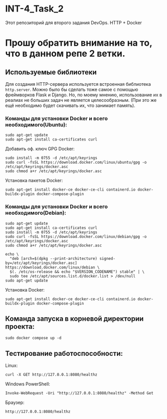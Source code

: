 # INT-4_Task_2
Этот репозиторий для второго задания DevOps. HTTP + Docker

# Прошу обратить внимание на то, что в данном репе 2 ветки.

## Используемые библиотеки

Для создания HTTP-сервера используется встроенная библиотека `http.server`. Можно было бы сделать тоже самое с помощью фреймворков Flask и Django. Но, по моему мнению, использование их в реалиах не больших задач не является целесообразным. (При это же ещё необходимо будет скачивать их, что занимает память).


### Команды для установки Docker и всего необходимого(Ubuntu):

```
sudo apt-get update
sudo apt-get install ca-certificates curl 
```

Добавить оф. ключ GPG Docker:

```
sudo install -m 0755 -d /etc/apt/keyrings
sudo curl -fsSL https://download.docker.com/linux/ubuntu/gpg -o /etc/apt/keyrings/docker.asc
sudo chmod a+r /etc/apt/keyrings/docker.asc
```

Установка пакетов Docker:

```
sudo apt-get install docker-ce docker-ce-cli containerd.io docker-buildx-plugin docker-compose-plugin
```

### Команды для установки Docker и всего необходимого(Debian):

```
sudo apt-get update
sudo apt-get install ca-certificates curl
sudo install -m 0755 -d /etc/apt/keyrings
sudo curl -fsSL https://download.docker.com/linux/debian/gpg -o /etc/apt/keyrings/docker.asc
sudo chmod a+r /etc/apt/keyrings/docker.asc

echo \
  "deb [arch=$(dpkg --print-architecture) signed-by=/etc/apt/keyrings/docker.asc] https://download.docker.com/linux/debian \
  $(. /etc/os-release && echo "$VERSION_CODENAME") stable" | \
  sudo tee /etc/apt/sources.list.d/docker.list > /dev/null
sudo apt-get update
```

Установка Docker:

```
sudo apt-get install docker-ce docker-ce-cli containerd.io docker-buildx-plugin docker-compose-plugin
```


## Команда запуска в корневой директории проекта:
```
sudo docker compose up -d
```

## Тестирование работоспособности: 

Linux:

```
curl -X GET http://127.0.0.1:8080/healthz
```

Windows PowerShell:

```
Invoke-WebRequest -Uri "http://127.0.0.1:8080/healthz" -Method Get
```

Браузер: 

```
http://127.0.0.1:8080/healthz
```
